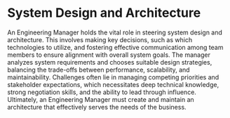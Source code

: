 #  System Design and Architecture

An Engineering Manager holds the vital role in steering system design and architecture. This involves making key decisions, such as which technologies to utilize, and fostering effective communication among team members to ensure alignment with overall system goals. The manager analyzes system requirements and chooses suitable design strategies, balancing the trade-offs between performance, scalability, and maintainability. Challenges often lie in managing competing priorities and stakeholder expectations, which necessitates deep technical knowledge, strong negotiation skills, and the ability to lead through influence. Ultimately, an Engineering Manager must create and maintain an architecture that effectively serves the needs of the business.